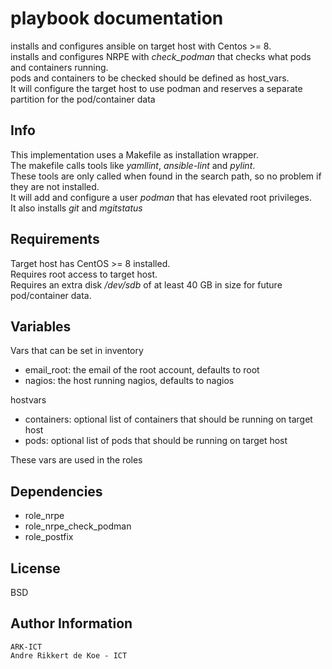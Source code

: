 playbook documentation
======================

installs and configures ansible on target host with Centos >= 8.    
installs and configures NRPE with *check_podman* that checks what pods and containers running.  
pods and containers to be checked should be defined as host_vars.  
It will configure the target host to use podman and reserves a separate partition for the pod/container data

Info
----

This implementation uses a Makefile as installation wrapper.  
The makefile calls tools like *yamllint*, *ansible-lint* and *pylint*.    
These tools are only called when found in the search path, so no problem if they are not installed.  
It will add and configure a user *podman* that has elevated root privileges.  
It also installs *git* and *mgitstatus*

Requirements
------------

Target host has CentOS >= 8 installed.  
Requires root access to target host.  
Requires an extra disk */dev/sdb* of at least 40 GB in size for future pod/container data.  

Variables
--------------

Vars that can be set in inventory  
* email_root: the email of the root account, defaults to root  
* nagios: the host running nagios, defaults to nagios  

hostvars  
* containers: optional list of containers that should be running on target host  
* pods: optional list of pods that should be running on target host  

These vars are used in the roles

Dependencies
------------

* role_nrpe
* role_nrpe_check_podman
* role_postfix

License
-------

BSD

Author Information
------------------

    ARK-ICT
    Andre Rikkert de Koe - ICT
